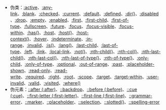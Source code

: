 * 伪类：[:active](https://developer.mozilla.org/en-US/docs/Web/CSS/:active)、[:any-link](https://developer.mozilla.org/en-US/docs/Web/CSS/:any-link)、[:blank](https://developer.mozilla.org/en-US/docs/Web/CSS/:blank)、[:checked](https://developer.mozilla.org/en-US/docs/Web/CSS/:checked)、[:current](https://developer.mozilla.org/en-US/docs/Web/CSS/:current)、[:default](https://developer.mozilla.org/en-US/docs/Web/CSS/:default)、[:defined](https://developer.mozilla.org/en-US/docs/Web/CSS/:defined)、[:dir()](https://developer.mozilla.org/en-US/docs/Web/CSS/:dir)、[:disabled](https://developer.mozilla.org/en-US/docs/Web/CSS/:disabled)、[:drop](https://developer.mozilla.org/en-US/docs/Web/CSS/:drop)、[:empty](https://developer.mozilla.org/en-US/docs/Web/CSS/:empty)、[:enabled](https://developer.mozilla.org/en-US/docs/Web/CSS/:enabled)、[:first](https://developer.mozilla.org/en-US/docs/Web/CSS/:first)、[:first-child](https://developer.mozilla.org/en-US/docs/Web/CSS/:first-child)、[:first-of-type](https://developer.mozilla.org/en-US/docs/Web/CSS/:first-of-type)、[:fullscreen](https://developer.mozilla.org/en-US/docs/Web/CSS/:fullscreen)、[:future](https://developer.mozilla.org/en-US/docs/Web/CSS/:future)、[:focus](https://developer.mozilla.org/en-US/docs/Web/CSS/:focus)、[:focus-visible](https://developer.mozilla.org/en-US/docs/Web/CSS/:focus-visible)、[:focus-within](https://developer.mozilla.org/en-US/docs/Web/CSS/:focus-within)、[:has()](https://developer.mozilla.org/en-US/docs/Web/CSS/:has)、[:host](https://developer.mozilla.org/en-US/docs/Web/CSS/:host)、[:host()](https://developer.mozilla.org/en-US/docs/Web/CSS/:host())、[:host-context()](https://developer.mozilla.org/en-US/docs/Web/CSS/:host-context())、[:hover](https://developer.mozilla.org/en-US/docs/Web/CSS/:hover)、[:indeterminate](https://developer.mozilla.org/en-US/docs/Web/CSS/:indeterminate)、[:in-range](https://developer.mozilla.org/en-US/docs/Web/CSS/:in-range)、[:invalid](https://developer.mozilla.org/en-US/docs/Web/CSS/:invalid)、[:is()](https://developer.mozilla.org/en-US/docs/Web/CSS/:is)、[:lang()](https://developer.mozilla.org/en-US/docs/Web/CSS/:lang)、[:last-child](https://developer.mozilla.org/en-US/docs/Web/CSS/:last-child)、[:last-of-type](https://developer.mozilla.org/en-US/docs/Web/CSS/:last-of-type)、[:left](https://developer.mozilla.org/en-US/docs/Web/CSS/:left)、[:link](https://developer.mozilla.org/en-US/docs/Web/CSS/:link)、[:local-link](https://developer.mozilla.org/en-US/docs/Web/CSS/:local-link)、[:not()](https://developer.mozilla.org/en-US/docs/Web/CSS/:not)、[:nth-child()](https://developer.mozilla.org/en-US/docs/Web/CSS/:nth-child)、[:nth-col()](https://developer.mozilla.org/en-US/docs/Web/CSS/:nth-col)、[:nth-last-child()](https://developer.mozilla.org/en-US/docs/Web/CSS/:nth-last-child)、[:nth-last-col()](https://developer.mozilla.org/en-US/docs/Web/CSS/:nth-last-col)、[:nth-last-of-type()](https://developer.mozilla.org/en-US/docs/Web/CSS/:nth-last-of-type)、[:nth-of-type()](https://developer.mozilla.org/en-US/docs/Web/CSS/:nth-of-type)、[:only-child](https://developer.mozilla.org/en-US/docs/Web/CSS/:only-child)、[:only-of-type](https://developer.mozilla.org/en-US/docs/Web/CSS/:only-of-type)、[:optional](https://developer.mozilla.org/en-US/docs/Web/CSS/:optional)、[:out-of-range](https://developer.mozilla.org/en-US/docs/Web/CSS/:out-of-range)、[:past](https://developer.mozilla.org/en-US/docs/Web/CSS/:past)、[:placeholder-shown](https://developer.mozilla.org/en-US/docs/Web/CSS/:placeholder-shown)、[:read-only](https://developer.mozilla.org/en-US/docs/Web/CSS/:read-only)、[:read-write](https://developer.mozilla.org/en-US/docs/Web/CSS/:read-write)、[:required](https://developer.mozilla.org/en-US/docs/Web/CSS/:required)、[:right](https://developer.mozilla.org/en-US/docs/Web/CSS/:right)、[:root](https://developer.mozilla.org/en-US/docs/Web/CSS/:root)、[:scope](https://developer.mozilla.org/en-US/docs/Web/CSS/:scope)、[:target](https://developer.mozilla.org/en-US/docs/Web/CSS/:target)、[:target-within](https://developer.mozilla.org/en-US/docs/Web/CSS/:target-within)、[:user-invalid](https://developer.mozilla.org/en-US/docs/Web/CSS/:user-invalid)、[:valid](https://developer.mozilla.org/en-US/docs/Web/CSS/:valid)、[:visited](https://developer.mozilla.org/en-US/docs/Web/CSS/:visited)、[:where()](https://developer.mozilla.org/en-US/docs/Web/CSS/:where)
* 伪元素：[::after (:after)](https://developer.mozilla.org/en-US/docs/Web/CSS/::after)、[::backdrop](https://developer.mozilla.org/en-US/docs/Web/CSS/::backdrop)、[::before (:before)](https://developer.mozilla.org/en-US/docs/Web/CSS/::before)、[::cue (:cue)](https://developer.mozilla.org/en-US/docs/Web/CSS/::cue)、[::first-letter (:first-letter)](https://developer.mozilla.org/en-US/docs/Web/CSS/::first-letter)、[::first-line (:first-line)](https://developer.mozilla.org/en-US/docs/Web/CSS/::first-line)、[::grammar-error](https://developer.mozilla.org/en-US/docs/Web/CSS/::grammar-error)、[::marker](https://developer.mozilla.org/en-US/docs/Web/CSS/::marker)、[::placeholder](https://developer.mozilla.org/en-US/docs/Web/CSS/::placeholder)、[::selection](https://developer.mozilla.org/en-US/docs/Web/CSS/::selection)、[::slotted()](https://developer.mozilla.org/en-US/docs/Web/CSS/::slotted)、[::spelling-error](https://developer.mozilla.org/en-US/docs/Web/CSS/::spelling-error) 